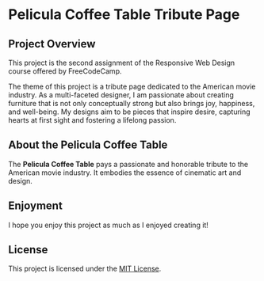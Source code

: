 # Pelicula Coffee Table Tribute Page

## Project Overview

This project is the second assignment of the Responsive Web Design course offered by FreeCodeCamp. 

The theme of this project is a tribute page dedicated to the American movie industry. As a multi-faceted designer, I am passionate about creating furniture that is not only conceptually strong but also brings joy, happiness, and well-being. My designs aim to be pieces that inspire desire, capturing hearts at first sight and fostering a lifelong passion.

## About the Pelicula Coffee Table

The **Pelicula Coffee Table** pays a passionate and honorable tribute to the American movie industry. It embodies the essence of cinematic art and design.

## Enjoyment

I hope you enjoy this project as much as I enjoyed creating it!

## License

This project is licensed under the [MIT License](LICENSE).